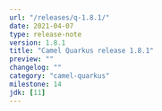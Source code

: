 ```yaml
---
url: "/releases/q-1.8.1/"
date: 2021-04-07
type: release-note
version: 1.8.1
title: "Camel Quarkus release 1.8.1"
preview: ""
changelog: ""
category: "camel-quarkus"
milestone: 14
jdk: [11]
---
```

